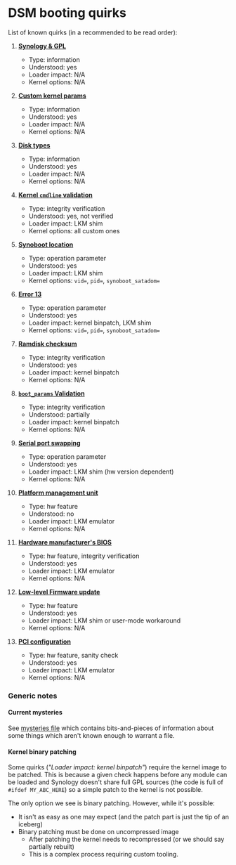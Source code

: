 # DSM booting quirks


List of known quirks (in a recommended to be read order):

1. [**Synology & GPL**](gpl.md)
   - Type: information
   - Understood: yes
   - Loader impact: N/A
   - Kernel options: N/A
   
2. [**Custom kernel params**](dsm-kernel-params.md)
    - Type: information
    - Understood: yes
    - Loader impact: N/A
    - Kernel options: N/A
 
3. [**Disk types**](disk-types.md)
    - Type: information
    - Understood: yes
    - Loader impact: N/A
    - Kernel options: N/A

4. [**Kernel `cmdline` validation**](cmdline-verification.md)
    - Type: integrity verification
    - Understood: yes, not verified
    - Loader impact: LKM shim
    - Kernel options: all custom ones
 
5. [**Synoboot location**](synoboot.md)
    - Type: operation parameter
    - Understood: yes
    - Loader impact: LKM shim
    - Kernel options: `vid=`, `pid=`, `synoboot_satadom=`

6. [**Error 13**](error13.md)
    - Type: operation parameter
    - Understood: yes
    - Loader impact: kernel binpatch, LKM shim
    - Kernel options: `vid=`, `pid=`, `synoboot_satadom=`

8. [**Ramdisk checksum**](ramdisk-checksum.md)
    - Type: integrity verification
    - Understood: yes
    - Loader impact: kernel binpatch
    - Kernel options: N/A

9. [**`boot_params` Validation**](boot_params-validation.md)
    - Type: integrity verification
    - Understood: partially
    - Loader impact: kernel binpatch
    - Kernel options: N/A

10. [**Serial port swapping**](serial-port-swapping.md)
     - Type: operation parameter
     - Understood: yes
     - Loader impact: LKM shim (hw version dependent)
     - Kernel options: N/A

11. [**Platform management unit**](pmu.md)
     - Type: hw feature
     - Understood: no
     - Loader impact: LKM emulator
     - Kernel options: N/A
    
12. [**Hardware manufacturer's BIOS**](mfgbios.md)
    - Type: hw feature, integrity verification
    - Understood: yes
    - Loader impact: LKM emulator
    - Kernel options: N/A

13. [**Low-level Firmware update**](hw-firmware-update.md)
    - Type: hw feature
    - Understood: yes
    - Loader impact: LKM shim or user-mode workaround 
    - Kernel options: N/A

14. [**PCI configuration**](pci.md)
    - Type: hw feature, sanity check
    - Understood: yes
    - Loader impact: LKM emulator
    - Kernel options: N/A



### Generic notes

#### Current mysteries
See [mysteries file](mysteries.md) which contains bits-and-pieces of information about some things which aren't known
enough to warrant a file.

#### Kernel binary patching
Some quirks (*"Loader impact: kernel binpatch"*) require the kernel image to be patched. This is because a given check 
happens before any module can be loaded and Synology doesn't share full GPL sources (the code is full of 
`#ifdef MY_ABC_HERE`) so a simple patch to the kernel is not possible.

The only option we see is binary patching. However, while it's possible:
  - It isn't as easy as one may expect (and the patch part is just the tip of an iceberg)
  - Binary patching must be done on uncompressed image
      - After patching the kernel needs to recompressed (or we should say partially rebuilt)
      - This is a complex process requiring custom tooling.

